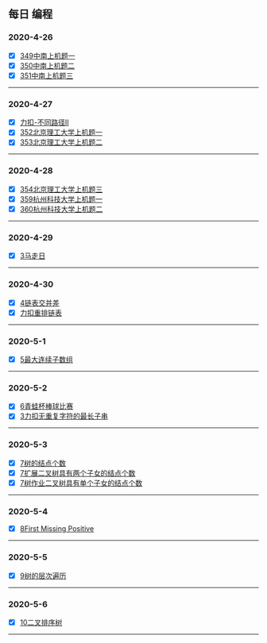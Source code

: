 ##                                               每日 编程

###   2020-4-26                           

- [x] [349中南上机题一](https://github.com/guying100/CodeDay/blob/master/Code349.cpp)
- [x] [350中南上机题二](https://github.com/guying100/CodeDay/blob/master/Code345.cpp)
- [x] [351中南上机题三](https://github.com/guying100/CodeDay/blob/master/Code345.cpp)

------

###    2020-4-27   

- [x] [力扣-不同路径II](https://github.com/guying100/Code63/tree/master/src/com/codeday)
- [x] [352北京理工大学上机题一](https://github.com/guying100/day2/blob/master/day2/Code352.cpp)
- [x] [353北京理工大学上机题二](https://github.com/guying100/day2/blob/master/day2/Code353.cpp)

------

###    2020-4-28   
- [x] [354北京理工大学上机题三](https://github.com/guying100/Code63/blob/master/src/com/codeday/Code354.java)
- [x] [359杭州科技大学上机题一](https://github.com/guying100/Code63/blob/master/src/com/codeday/Code359.java)
- [x] [360杭州科技大学上机题二](https://github.com/guying100/Code63/blob/master/src/com/codeday/Code360.java)

------

###    2020-4-29   
- [x] [3马走日](https://github.com/guying100/Code63/blob/master/src/com/codeday/Code3.java)

------

###    2020-4-30   
- [x] [4链表交并差](https://github.com/guying100/day2/blob/master/day5/Code4.cpp)
- [x] [力扣重排链表](https://github.com/guying100/day2/blob/master/day5/Code7.cpp)

------

###    2020-5-1   

- [x] [5最大连续子数组](https://github.com/guying100/day2/blob/master/day6/Code5.cpp)

------

###    2020-5-2 

- [x] [6青蛙杯棒球比赛](https://github.com/guying100/day2/blob/master/day7/Code6.cpp)
- [x] [3力扣无重复字符的最长子串](https://github.com/guying100/day2/blob/master/day7/likou1.cpp)

------

###    2020-5-3

- [x] [7树的结点个数](https://github.com/guying100/day2/blob/master/day8/Code7.cpp)
- [x] [7扩展二叉树具有两个子女的结点个数](https://github.com/guying100/day2/blob/master/day8/Code7(1).cpp)
- [x] [7树作业二叉树具有单个子女的结点个数](https://github.com/guying100/day2/blob/master/day8/Code7(2).cpp)

------

###    2020-5-4

- [x] [8First Missing Positive](https://github.com/guying100/day2/blob/master/day9/Code8.cpp)

------

###    2020-5-5

- [x] [9树的层次遍历](https://github.com/guying100/day2/blob/master/day10/Code10.cpp)

------

###    2020-5-6

- [x] [10二叉排序树](https://github.com/guying100/day2/tree/master/day11)

------

